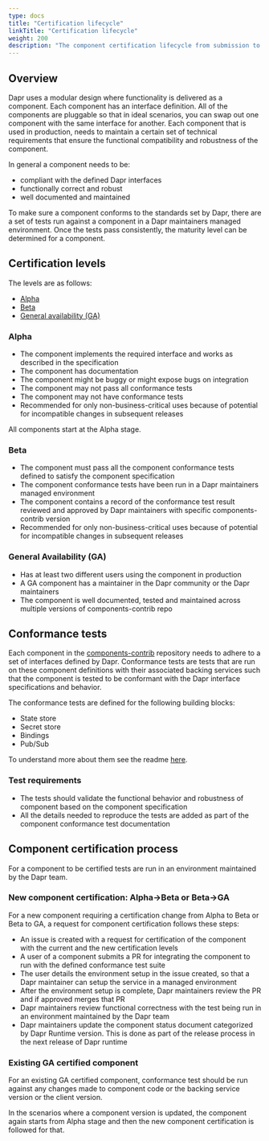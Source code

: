 ```yaml
---
type: docs
title: "Certification lifecycle"
linkTitle: "Certification lifecycle"
weight: 200
description: "The component certification lifecycle from submission to production ready"
---
```


## Overview

Dapr uses a modular design where functionality is delivered as a component. Each component has an interface definition.  All of the components are pluggable so that in ideal scenarios, you can swap out one component with the same interface for another. Each component that is used in production, needs to maintain a certain set of technical requirements that ensure the functional compatibility and robustness of the component.

In general a component needs to be:
- compliant with the defined Dapr interfaces
- functionally correct and robust
- well documented and maintained

To make sure a component conforms to the standards set by Dapr, there are a set of tests run against a component in a Dapr maintainers managed environment. Once the tests pass consistently, the maturity level can be determined for a component.

## Certification levels

The levels are as follows:
- [Alpha](#alpha)
- [Beta](#beta)
- [General availability (GA)](#general-availability-ga)

### Alpha

- The component implements the required interface and works as described in the specification
- The component has documentation
- The component might be buggy or might expose bugs on integration
- The component may not pass all conformance tests
- The component may not have conformance tests
- Recommended for only non-business-critical uses because of potential for incompatible changes in subsequent releases

All components start at the Alpha stage.

### Beta

- The component must pass all the component conformance tests defined to satisfy the component specification
- The component conformance tests have been run in a Dapr maintainers managed environment
- The component contains a record of the conformance test result reviewed and approved by Dapr maintainers with specific components-contrib version
- Recommended for only non-business-critical uses because of potential for incompatible changes in subsequent releases

### General Availability (GA)

- Has at least two different users using the component in production
- A GA component has a maintainer in the Dapr community or the Dapr maintainers
- The component is well documented, tested and maintained across multiple versions of components-contrib repo

## Conformance tests

Each component in the [components-contrib](https://github.com/dapr/components-contrib) repository needs to adhere to a set of interfaces defined by Dapr. Conformance tests are tests that are run on these component definitions with their associated backing services such that the component is tested to be conformant with the Dapr interface specifications and behavior.

The conformance tests are defined for the following building blocks:

- State store
- Secret store
- Bindings
- Pub/Sub

To understand more about them see the readme [here](https://github.com/dapr/components-contrib/blob/master/tests/conformance/README.md).

### Test requirements

- The tests should validate the functional behavior and robustness of component based on the component specification
- All the details needed to reproduce the tests are added as part of the component conformance test documentation

## Component certification process

For a component to be certified tests are run in an environment maintained by the Dapr team.

### New component certification: Alpha->Beta or Beta->GA

For a new component requiring a certification change from Alpha to Beta or Beta to GA, a request for component certification follows these steps:
- An issue is created with a request for certification of the component with the current and the new certification levels
- A user of a component submits a PR for integrating the component to run with the defined conformance test suite
- The user details the environment setup in the issue created, so that a Dapr maintainer can setup the service in a managed environment
- After the environment setup is complete, Dapr maintainers review the PR and if approved merges that PR
- Dapr maintainers review functional correctness with the test being run in an environment maintained by the Dapr team
- Dapr maintainers update the component status document categorized by Dapr Runtime version. This is done as part of the release process in the next release of Dapr runtime

### Existing GA certified component

For an existing GA certified component, conformance test should be run against any changes made to component code or the backing service version or the client version.

In the scenarios where a component version is updated, the component again starts from Alpha stage and then the new component certification is followed for that.


